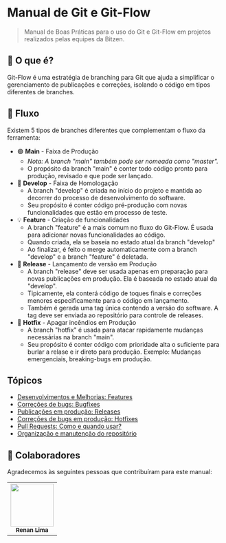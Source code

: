 Manual de Git e Git-Flow 
=======================================================
> Manual de Boas Práticas para o uso do Git e Git-Flow em projetos realizados pelas equipes da Bitzen.

## 🔎 O que é?

Git-Flow é uma estratégia de branching para Git que ajuda a simplificar o gerenciamento de publicações e correções, isolando o código em tipos diferentes de branches.

## 🧭 Fluxo

Existem 5 tipos de branches diferentes que complementam o fluxo da ferramenta:
- 🟢 **Main** - Faixa de Produção
  - _Nota: A branch "main" também pode ser nomeada como "master"._
  - O propósito da branch "main" é conter todo código pronto para produção, revisado e que pode ser lançado.  
- 🚧 **Develop** - Faixa de Homologação
  - A branch "develop" é criada no início do projeto e mantida ao decorrer do processo de desenvolvimento do software. 
  - Seu propósito é conter código pré-produção com novas funcionalidades que estão em processo de teste.
- 💡 **Feature** - Criação de funcionalidades
  - A branch "feature" é a mais comum no fluxo do Git-Flow. É usada para adicionar novas funcionalidades ao código. 
  - Quando criada, ela se baseia no estado atual da branch "develop" 
  - Ao finalizar, é feito o merge automaticamente com a branch "develop" e a branch "feature" é deletada.
- 🚀 **Release** - Lançamento de versão em Produção
  - A branch "release" deve ser usada apenas em preparação para novas publicações em produção. Ela é baseada no estado atual da "develop".
  - Tipicamente, ela conterá código de toques finais e correções menores especificamente para o código em lançamento.
  - Também é gerada uma tag única contendo a versão do software. A tag deve ser enviada ao repositório para controle de releases. 
- 🚒 **Hotfix** - Apagar incêndios em Produção
  - A branch "hotfix" é usada para atacar rapidamente mudanças necessárias na branch "main".
  - Seu propósito é conter código com prioridade alta o suficiente para burlar a relase e ir direto para produção. Exemplo: Mudanças emergenciais, breaking-bugs em produção.

Tópicos<a name="content"></a>
-------------
- [Desenvolvimentos e Melhorias: Features](features.md)
- [Correções de bugs: Bugfixes](features.md)
- [Publicações em produção: Releases](features.md)
- [Correções de bugs em produção: Hotfixes](features.md)
- [Pull Requests: Como e quando usar?](features.md)
- [Organização e manutenção do repositório](features.md)

## 🤝 Colaboradores

Agradecemos às seguintes pessoas que contribuíram para este manual:

<table>
  <tr>
    <td align="center">
      <a href="https://github.com/renan-bitzen">
        <img src="https://avatars.githubusercontent.com/u/88667733?v=4" width="100px;"/><br>
        <sub>
          <b>Renan Lima</b>
        </sub>
      </a>
    </td>
  </tr>
</table>